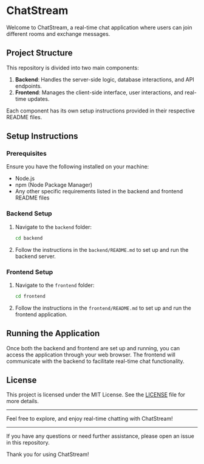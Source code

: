 # ChatStream

Welcome to ChatStream, a real-time chat application where users can join different rooms and exchange messages.

## Project Structure

This repository is divided into two main components:
1. **Backend**: Handles the server-side logic, database interactions, and API endpoints.
2. **Frontend**: Manages the client-side interface, user interactions, and real-time updates.

Each component has its own setup instructions provided in their respective README files.

## Setup Instructions

### Prerequisites

Ensure you have the following installed on your machine:
- Node.js
- npm (Node Package Manager)
- Any other specific requirements listed in the backend and frontend README files

### Backend Setup

1. Navigate to the `backend` folder:
   ```sh
   cd backend
   ```
2. Follow the instructions in the `backend/README.md` to set up and run the backend server.

### Frontend Setup

1. Navigate to the `frontend` folder:
   ```sh
   cd frontend
   ```
2. Follow the instructions in the `frontend/README.md` to set up and run the frontend application.

## Running the Application

Once both the backend and frontend are set up and running, you can access the application through your web browser. The frontend will communicate with the backend to facilitate real-time chat functionality.

## License

This project is licensed under the MIT License. See the [LICENSE](LICENSE) file for more details.

---

Feel free to explore, and enjoy real-time chatting with ChatStream!

---

If you have any questions or need further assistance, please open an issue in this repository.

Thank you for using ChatStream!
